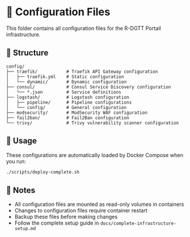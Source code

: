 # 🔧 Configuration Files

This folder contains all configuration files for the R-DGTT Portail infrastructure.

## 📁 Structure

```
config/
├── traefik/           # Traefik API Gateway configuration
│   ├── traefik.yml    # Static configuration
│   └── dynamic/       # Dynamic configuration
├── consul/            # Consul Service Discovery configuration
│   └── *.json         # Service definitions
├── logstash/          # Logstash configuration
│   ├── pipeline/      # Pipeline configurations
│   └── config/        # General configuration
├── modsecurity/       # ModSecurity WAF configuration
├── fail2ban/          # Fail2Ban configuration
└── trivy/             # Trivy vulnerability scanner configuration
```

## 🚀 Usage

These configurations are automatically loaded by Docker Compose when you run:

```bash
./scripts/deploy-complete.sh
```

## 📝 Notes

- All configuration files are mounted as read-only volumes in containers
- Changes to configuration files require container restart
- Backup these files before making changes
- Follow the complete setup guide in `docs/complete-infrastructure-setup.md`
